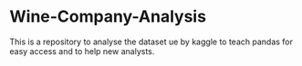 # Wine-Company-Analysis
This is a repository to analyse the dataset ue by kaggle to teach pandas for easy access and to help new analysts. 
